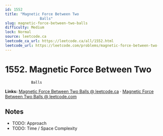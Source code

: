 ```yaml
--- 
id: 1552
title: "Magnetic Force Between Two
                Balls"
slug: magnetic-force-between-two-balls
difficulty: Medium
lock: Normal
source: leetcode.ca
leetcode_ca_url: https://leetcode.ca/all/1552.html
leetcode_url: https://leetcode.com/problems/magnetic-force-between-two-balls/
---
```


# 1552. Magnetic Force Between Two
                Balls

**Links:** [Magnetic Force Between Two
                Balls @ leetcode.ca](https://leetcode.ca/all/1552.html) · [Magnetic Force Between Two
                Balls @ leetcode.com](https://leetcode.com/problems/magnetic-force-between-two-balls/)

## Notes
- TODO: Approach
- TODO: Time / Space Complexity
